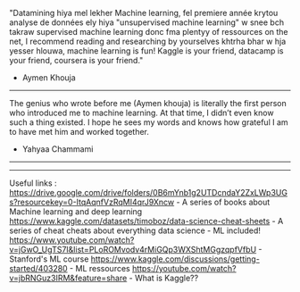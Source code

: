 "Datamining hiya mel lekher Machine learning, fel premiere année krytou analyse de données ely hiya "unsupervised machine learning" w snee bch takraw supervised machine learning
donc fma plentyy of ressources on the net, I recommend reading and researching by yourselves khtrha bhar w hja yesser hlouwa, machine learning is fun!
Kaggle is your friend, datacamp is your friend, coursera is your friend."
- Aymen Khouja

-----------------------------------------------------------------
The genius who wrote before me (Aymen khouja) is literally the first person who introduced me to machine learning. At that time, I didn’t even know such a thing existed. 
I hope he sees my words and knows how grateful I am to have met him and worked together.
- Yahyaa Chammami
  
-----------------------------------------------------------------
-----------------------------------------------------------------
Useful links :
https://drive.google.com/drive/folders/0B6mYnb1g2UTDcndaY2ZxLWp3UGs?resourcekey=0-ItqAqnfVzRqMI4qrJ9Xncw - A series of books about Machine learning and deep learning
https://www.kaggle.com/datasets/timoboz/data-science-cheat-sheets - A series of cheat cheats about everything data science - ML included! 
https://www.youtube.com/watch?v=jGwO_UgTS7I&list=PLoROMvodv4rMiGQp3WXShtMGgzqpfVfbU - Stanford's ML course
https://www.kaggle.com/discussions/getting-started/403280 - ML ressources
https://youtube.com/watch?v=jbRNGuz3IRM&feature=share - What is Kaggle??
